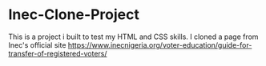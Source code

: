 # Inec-Clone-Project
This is a project i built to test my HTML and CSS skills. I cloned a page from Inec's official site https://www.inecnigeria.org/voter-education/guide-for-transfer-of-registered-voters/
